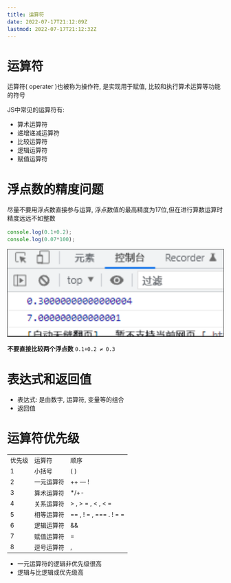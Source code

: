 ```yaml
---
title: 运算符
date: 2022-07-17T21:12:09Z
lastmod: 2022-07-17T21:12:32Z
---
```


# 运算符

运算符( operater )也被称为操作符, 是实现用于赋值, 比较和执行算术运算等功能的符号

JS中常见的运算符有:

* 算术运算符
* 递增递减运算符
* 比较运算符
* 逻辑运算符
* 赋值运算符

# 浮点数的精度问题

尽量不要用浮点数直接参与运算, 浮点数值的最高精度为17位,但在进行算数运算时精度远远不如整数

```JavaScript
console.log(0.1+0.2);
console.log(0.07*100);

```

![Snipaste_2022-07-17_21-12-29.png](assets/Snipaste_2022-07-17_21-12-29-20220717211232-dvf7dyw.png)

**不要直接比较两个浮点数** `0.1+0.2 ≠ 0.3`

# 表达式和返回值

* 表达式: 是由数字, 运算符, 变量等的组合
* 返回值

# 运算符优先级

||||
| --------| ------------| ------------------------|
|优先级|运算符|顺序|
|1|小括号|( )|
|2|一元运算符|++ — !|
|3|算术运算符|*/+-|
|4|关系运算符|> , > = , < , < =|
|5|相等运算符|== , ! = , === . ! = =|
|6|逻辑运算符|&&|
|7|赋值运算符|=|
|8|逗号运算符|,|

* 一元运算符的逻辑非优先级很高
* 逻辑与比逻辑或优先级高
